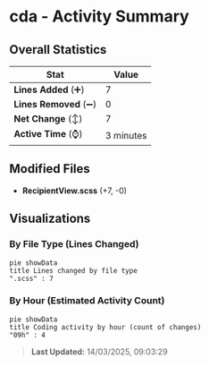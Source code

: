# cda - Activity Summary 

## Overall Statistics

| Stat                   | Value                                                             |
| ---------------------- | ----------------------------------------------------------------- |
| **Lines Added** (➕)   | 7                                          |
| **Lines Removed** (➖) | 0                                        |
| **Net Change** (↕)    | 7                |
| **Active Time** (⌚)   | 3 minutes |


## Modified Files
- **RecipientView.scss** (+7, -0)

## Visualizations

### By File Type (Lines Changed)

```mermaid
pie showData
title Lines changed by file type
".scss" : 7
```

### By Hour (Estimated Activity Count)

```mermaid
pie showData
title Coding activity by hour (count of changes)
"09h" : 4
```


> **Last Updated:** 14/03/2025, 09:03:29